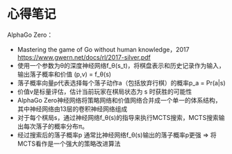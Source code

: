 
# 心得笔记


AlphaGo Zero：

* Mastering the game of Go without human knowledge，2017
https://www.gwern.net/docs/rl/2017-silver.pdf
* 使用一个参数为θ的深度神经网络f_θ(s_t)，将棋盘表示和历史记录作为输入，输出落子概率和价值 (p,v) = f_θ(s)
* 落子概率向量p代表选择每个落子动作a（包括放弃行棋）的概率p_a = Pr(a|s)
* 价值v是标量评估，估计当前玩家在棋局状态为 s 时获胜的可能性
* AlphaGo Zero神经网络将策略网络和价值网络合并成一个单一的体系结构，其中神经网络由13层的卷积神经网络组成
* 对于每个棋局s，通过神经网络f_θ(s)的指导来执行MCTS搜索，MCTS搜索输出每次落子的概率分布π。
* 经过搜索后的落子概率p 通常比神经网络f_θ(s)输出的落子概率p更强 => 将MCTS看作是一个强大的策略改进算法
